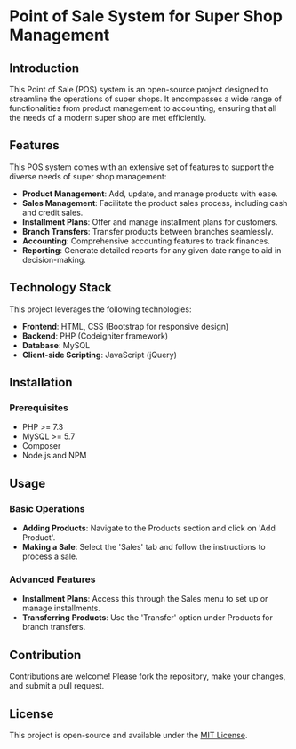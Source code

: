 # Point of Sale System for Super Shop Management

## Introduction

This Point of Sale (POS) system is an open-source project designed to streamline the operations of super shops. It encompasses a wide range of functionalities from product management to accounting, ensuring that all the needs of a modern super shop are met efficiently.

## Features

This POS system comes with an extensive set of features to support the diverse needs of super shop management:

- **Product Management**: Add, update, and manage products with ease.
- **Sales Management**: Facilitate the product sales process, including cash and credit sales.
- **Installment Plans**: Offer and manage installment plans for customers.
- **Branch Transfers**: Transfer products between branches seamlessly.
- **Accounting**: Comprehensive accounting features to track finances.
- **Reporting**: Generate detailed reports for any given date range to aid in decision-making.

## Technology Stack

This project leverages the following technologies:

- **Frontend**: HTML, CSS (Bootstrap for responsive design)
- **Backend**: PHP (Codeigniter framework)
- **Database**: MySQL
- **Client-side Scripting**: JavaScript (jQuery)

## Installation

### Prerequisites

- PHP >= 7.3
- MySQL >= 5.7
- Composer
- Node.js and NPM

## Usage

### Basic Operations

- **Adding Products**: Navigate to the Products section and click on 'Add Product'.
- **Making a Sale**: Select the 'Sales' tab and follow the instructions to process a sale.

### Advanced Features

- **Installment Plans**: Access this through the Sales menu to set up or manage installments.
- **Transferring Products**: Use the 'Transfer' option under Products for branch transfers.

## Contribution

Contributions are welcome! Please fork the repository, make your changes, and submit a pull request.

## License

This project is open-source and available under the [MIT License](LICENSE).
